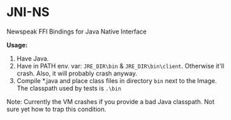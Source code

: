 # JNI-NS
Newspeak FFI Bindings for Java Native Interface

**Usage:**
1. Have Java.
2. Have in PATH env. var: `JRE_DIR\bin` & `JRE_DIR\bin\client`. Otherwise it'll crash. Also, it will probably crash anyway.
3. Compile \*.java and place class files in directory `bin` next to the Image. The classpath used by tests is `.\bin`

Note: Currently the VM crashes if you provide a bad Java classpath. Not sure yet how to trap this condition.
